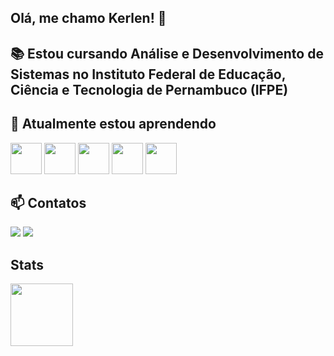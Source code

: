 ## Olá, me chamo Kerlen! 👋

## 📚 Estou cursando Análise e Desenvolvimento de Sistemas no Instituto Federal de Educação, Ciência e Tecnologia de Pernambuco (IFPE)
## 🌱 Atualmente estou aprendendo
<div>
  <img src="https://cdn.jsdelivr.net/gh/devicons/devicon@latest/icons/javascript/javascript-original.svg" width="50" height="50"/>
  <img src="https://cdn.jsdelivr.net/gh/devicons/devicon@latest/icons/nodejs/nodejs-original-wordmark.svg" width="50" height="50"/>
  <img src="https://cdn.jsdelivr.net/gh/devicons/devicon@latest/icons/java/java-original-wordmark.svg" width="50" height="50"/> 
  <img src="https://cdn.jsdelivr.net/gh/devicons/devicon@latest/icons/html5/html5-original-wordmark.svg" width="50" height="50"/>
  <img src="https://cdn.jsdelivr.net/gh/devicons/devicon@latest/icons/css3/css3-original-wordmark.svg" width="50" height="50"/>
</div>

## 📫 Contatos
<div>
<a href = "mailto:kerlenmelo@gmail.com"><img loading="lazy" src="https://img.shields.io/badge/Gmail-D14836?style=for-the-badge&logo=gmail&logoColor=white" target="_blank"></a>
<a href="https://www.linkedin.com/in/kerlenmelo" target="_blank"><img loading="lazy" src="https://img.shields.io/badge/-LinkedIn-%230077B5?style=for-the-badge&logo=linkedin&logoColor=white" target="_blank"></a>   
</div>

## Stats
<div>
  <a href="https://github.com/kerlenmelo">
  <img loading="lazy" height="100em" src="https://github-readme-stats.vercel.app/api/top-langs/?username=kerlenmelo&layout=compact&langs_count=7&theme=dracula&hide_progress=true"/>
</div>
